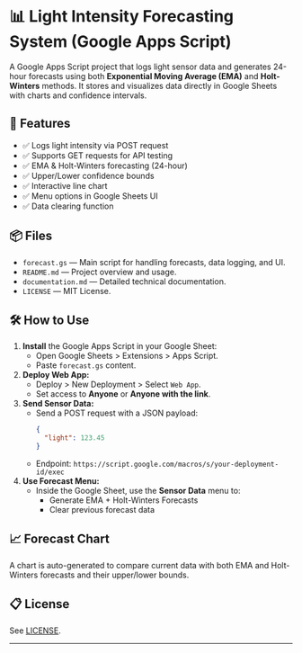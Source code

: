 # 📊 Light Intensity Forecasting System (Google Apps Script)

A Google Apps Script project that logs light sensor data and generates 24-hour forecasts using both **Exponential Moving Average (EMA)** and **Holt-Winters** methods. It stores and visualizes data directly in Google Sheets with charts and confidence intervals.

## 🚀 Features
- ✅ Logs light intensity via POST request
- ✅ Supports GET requests for API testing
- ✅ EMA & Holt-Winters forecasting (24-hour)
- ✅ Upper/Lower confidence bounds
- ✅ Interactive line chart
- ✅ Menu options in Google Sheets UI
- ✅ Data clearing function

## 📦 Files
- `forecast.gs` — Main script for handling forecasts, data logging, and UI.
- `README.md` — Project overview and usage.
- `documentation.md` — Detailed technical documentation.
- `LICENSE` — MIT License.

## 🛠️ How to Use
1. **Install** the Google Apps Script in your Google Sheet:
   - Open Google Sheets > Extensions > Apps Script.
   - Paste `forecast.gs` content.
2. **Deploy Web App:**
   - Deploy > New Deployment > Select `Web App`.
   - Set access to **Anyone** or **Anyone with the link**.
3. **Send Sensor Data:**
   - Send a POST request with a JSON payload:
     ```json
     {
       "light": 123.45
     }
     ```
   - Endpoint: `https://script.google.com/macros/s/your-deployment-id/exec`
4. **Use Forecast Menu:**
   - Inside the Google Sheet, use the **Sensor Data** menu to:
     - Generate EMA + Holt-Winters Forecasts
     - Clear previous forecast data

## 📈 Forecast Chart
A chart is auto-generated to compare current data with both EMA and Holt-Winters forecasts and their upper/lower bounds.

## 📋 License
See [LICENSE](./LICENSE).

---
